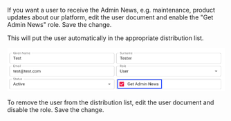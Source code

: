 If you want a user to receive the Admin News,
e.g. maintenance, product updates about our platform,
edit the user document and enable the "Get Admin News" role.
Save the change.

This will put the user automatically in the appropriate distribution list.

![Last login](/assets/images/screen-shots/admin/get-admin-news.png)

To remove the user from the distribution list, edit the user document and disable the role.
Save the change.